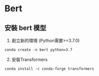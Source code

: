# Bert

## 安裝 bert 模型
1. 創立新的環境 (Python需要>=3.7.0)
```
conda create -n bert python=3.7
```

2. 安裝Transformers
```
conda install -c conda-forge transformers
```
